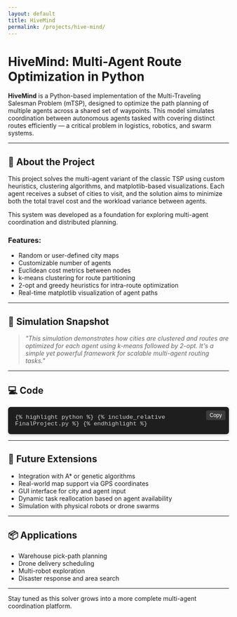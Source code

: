 ```yaml
---
layout: default
title: HiveMind
permalink: /projects/hive-mind/
---
```


# HiveMind: Multi-Agent Route Optimization in Python

**HiveMind** is a Python-based implementation of the Multi-Traveling Salesman Problem (mTSP), designed to optimize the path planning of multiple agents across a shared set of waypoints. This model simulates coordination between autonomous agents tasked with covering distinct routes efficiently — a critical problem in logistics, robotics, and swarm systems.

---

## 🔧 About the Project

This project solves the multi-agent variant of the classic TSP using custom heuristics, clustering algorithms, and matplotlib-based visualizations. Each agent receives a subset of cities to visit, and the solution aims to minimize both the total travel cost and the workload variance between agents.

This system was developed as a foundation for exploring multi-agent coordination and distributed planning.

### Features:
- Random or user-defined city maps
- Customizable number of agents
- Euclidean cost metrics between nodes
- k-means clustering for route partitioning
- 2-opt and greedy heuristics for intra-route optimization
- Real-time matplotlib visualization of agent paths

---

## 🧩 Simulation Snapshot

> *"This simulation demonstrates how cities are clustered and routes are optimized for each agent using k-means followed by 2-opt. It's a simple yet powerful framework for scalable multi-agent routing tasks."*

---

## 💻 Code

<div style="position: relative;">

  <!-- Copy Button -->
  <button onclick="copyCode(this)" style="
    position: absolute;
    top: 8px;
    right: 8px;
    background-color: #3c3c3c;
    color: #fff;
    border: none;
    padding: 4px 8px;
    font-size: 0.75rem;
    border-radius: 4px;
    cursor: pointer;
    z-index: 1;
  ">Copy</button>

  <div id="codeBlock" style="
    max-height: 500px;
    overflow: auto;
    background-color: #1e1e1e;
    color: #d4d4d4;
    font-size: 0.85rem;
    font-family: SFMono-Regular, Consolas, Liberation Mono, Menlo, monospace;
    border-radius: 6px;
    padding: 16px;
    box-shadow: 0 2px 6px rgba(0,0,0,0.2);
    margin-top: 1em;
  ">
    {% highlight python %}
    {% include_relative FinalProject.py %}
    {% endhighlight %}
  </div>
</div>

<script>
function copyCode(button) {
  const codeBlock = button.nextElementSibling;
  const text = codeBlock.innerText;
  navigator.clipboard.writeText(text).then(() => {
    button.innerText = "Copied!";
    setTimeout(() => { button.innerText = "Copy"; }, 1500);
  }).catch(() => {
    button.innerText = "Failed!";
  });
}
</script>

---

## 🔬 Future Extensions

- Integration with A* or genetic algorithms
- Real-world map support via GPS coordinates
- GUI interface for city and agent input
- Dynamic task reallocation based on agent availability
- Simulation with physical robots or drone swarms

---

## 📦 Applications

- Warehouse pick-path planning
- Drone delivery scheduling
- Multi-robot exploration
- Disaster response and area search

---

Stay tuned as this solver grows into a more complete multi-agent coordination platform.

